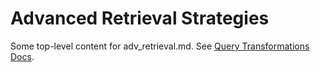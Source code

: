 # Advanced Retrieval Strategies

Some top-level content for adv_retrieval.md. See [Query Transformations Docs](../../optimizing/advanced_retrieval/query_transformations.md).